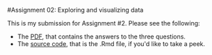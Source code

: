 #Assignment 02: Exploring and visualizing data

This is my submission for Assignment #2. Please see the following:
  - The [PDF](/Assignments/A2/Assignment2.pdf), that contains the answers to the three questions.
  - The [source code](/Assignments/A2/Assignment2.Rmd), that is the .Rmd file, if you'd like to take a peek.
